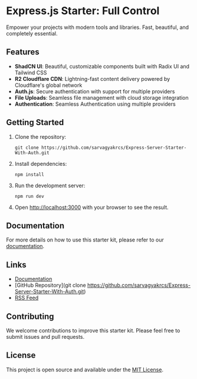 # Express.js Starter: Full Control

Empower your projects with modern tools and libraries. Fast, beautiful, and completely essential.

## Features

- **ShadCN UI**: Beautiful, customizable components built with Radix UI and Tailwind CSS
- **R2 Cloudflare CDN**: Lightning-fast content delivery powered by Cloudflare's global network
- **Auth.js**: Secure authentication with support for multiple providers
- **File Uploads**: Seamless file management with cloud storage integration
- **Authentication**: Seamless Authentication using multiple providers

## Getting Started

1. Clone the repository:
   ```
   git clone https://github.com/sarvagyakrcs/Express-Server-Starter-With-Auth.git
   ```

2. Install dependencies:
   ```
   npm install
   ```

3. Run the development server:
   ```
   npm run dev
   ```

4. Open [http://localhost:3000](http://localhost:3000) with your browser to see the result.

## Documentation

For more details on how to use this starter kit, please refer to our [documentation](/docs).

## Links

- [Documentation](/docs)
- [GitHub Repository](git clone https://github.com/sarvagyakrcs/Express-Server-Starter-With-Auth.git)
- [RSS Feed](/rss)

## Contributing

We welcome contributions to improve this starter kit. Please feel free to submit issues and pull requests.

## License

This project is open source and available under the [MIT License](LICENSE).
